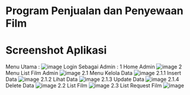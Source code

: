 # Program Penjualan dan Penyewaan Film

# Screenshot Aplikasi
Menu Utama :
![image](https://user-images.githubusercontent.com/93566840/147403176-fea69322-6050-4407-be45-1a63de3d9d64.png)
Login Sebagai Admin :
1 Home Admin
![image](https://user-images.githubusercontent.com/93566840/147403211-0775ac7c-b0a1-40a6-b2e1-e726596ab88a.png)
2 Menu List Film Admin
![image](https://user-images.githubusercontent.com/93566840/147403214-1e6f009f-9df4-4fd7-b553-a5ff3a7e8479.png)
2.1 Menu Kelola Data
![image](https://user-images.githubusercontent.com/93566840/147403254-9033265d-c754-4d3f-9db0-12c992d0c839.png)
2.1.1 Insert Data
![image](https://user-images.githubusercontent.com/93566840/147403286-5c6557d6-1e1e-4f8e-910d-75ebae9c5e9f.png)
2.1.2 Lihat Data
![image](https://user-images.githubusercontent.com/93566840/147403296-3b64c6fd-c265-45b6-bd18-6a47b14ce549.png)
2.1.3 Update Data
![image](https://user-images.githubusercontent.com/93566840/147403311-73f21d42-62f6-4c9f-9024-8b3184313e31.png)
2.1.4 Delete Data
![image](https://user-images.githubusercontent.com/93566840/147403323-b66b69c0-56c2-4f42-9a08-824f5a70fcb8.png)
2.2 List Film
![image](https://user-images.githubusercontent.com/93566840/147403333-1ab8f19b-317f-47b8-90bf-bbe59fff9841.png)
2.3 List Request Film
![image](https://user-images.githubusercontent.com/93566840/147403342-c23d4629-cb16-4990-a6c0-29a9747d91d9.png)


